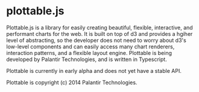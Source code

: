 plottable.js
============

Plottable.js is a library for easily creating beautiful, flexible, interactive, and performant charts for the web. It is built on top of d3 and provides a hgiher level of abstracting, so the developer does not need to worry about d3's low-level components and can easily access many chart renderers, interaction patterns, and a flexible layout engine. Plottable is being developed by Palantir Technologies, and is written in Typescript.

Plottable is currently in early alpha and does not yet have a stable API.

Plottable is copyright (c) 2014 Palantir Technologies.
